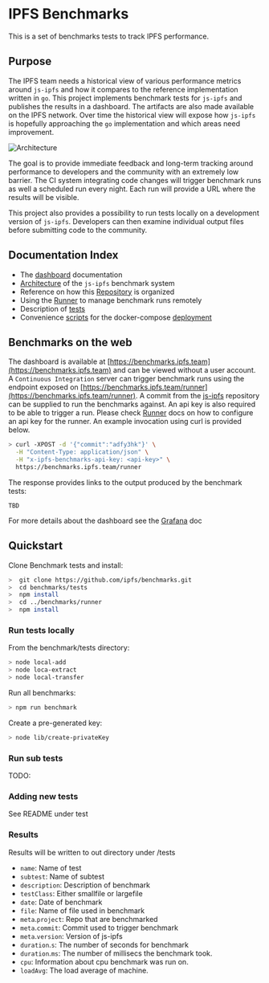 # IPFS Benchmarks

This is a set of benchmarks tests to track IPFS performance.

## Purpose
The IPFS team needs a historical view of various performance metrics around `js-ipfs`
and how it compares to the reference implementation written in `go`. This project
implements benchmark tests for `js-ipfs` and publishes the results in a dashboard.
The artifacts are also made available on the IPFS network. Over time the historical
view will expose how `js-ipfs` is hopefully approaching the `go` implementation
and which areas need improvement.

![Architecture](architecture.png)

The goal is to provide immediate feedback and long-term tracking around performance
to developers and the community with an extremely low barrier.
The CI system integrating code changes will trigger benchmark runs as well a scheduled
run every night. Each run will provide a URL where the results will be visible.

This project also provides a possibility to run tests locally on a development
version of `js-ipfs`. Developers can then examine individual output files before
submitting code to the community.

## Documentation Index
* The [dashboard](infrastructure/grafana/README.md) documentation
* [Architecture](infrastructure/README.md) of the `js-ipfs` benchmark system
* Reference on how this [Repository](REPOSITORY.md) is organized
* Using the [Runner](runner/README.md) to manage benchmark runs remotely
* Description of [tests](tests/README.md)
* Convenience [scripts](scripts/README.md) for the docker-compose [deployment](infrastructure/deploy/README.md)

## Benchmarks on the web
The dashboard is available at [https://benchmarks.ipfs.team](https://benchmarks.ipfs.team) and can be viewed without a user account.
A `Continuous Integration` server can trigger benchmark runs using the endpoint exposed on [https://benchmarks.ipfs.team/runner](https://benchmarks.ipfs.team/runner). A commit from the [js-ipfs](https://github.com/ipfs/js-ipfs) repository can be supplied to run the benchmarks against. An api key is also required to be able to trigger a run. Please check [Runner](runner/README.md) docs on how to configure an api key for the runner. An example invocation using curl is provided below.

```bash
> curl -XPOST -d '{"commit":"adfy3hk"}' \
  -H "Content-Type: application/json" \
  -H "x-ipfs-benchmarks-api-key: <api-key>" \
  https://benchmarks.ipfs.team/runner
```
The response provides links to the output produced by the benchmark tests:
```
TBD
```
For more details about the dashboard see the [Grafana](infrastructure/grafana/README.md) doc

## Quickstart

Clone Benchmark tests and install:

```bash
>  git clone https://github.com/ipfs/benchmarks.git
>  cd benchmarks/tests
>  npm install
>  cd ../benchmarks/runner
>  npm install
```

### Run tests locally

From the benchmark/tests directory:
```bash
> node local-add
> node loca-extract
> node local-transfer
```

Run all benchmarks:
```bash
> npm run benchmark
```
Create a pre-generated key:
```bash
> node lib/create-privateKey
```

### Run sub tests
TODO:


### Adding new tests

See README under test

###  Results

Results will be written to out directory under /tests

* `name`: Name of test
* `subtest`: Name of subtest
* `description`: Description of benchmark
* `testClass`: Either smallfile or largefile
* `date`: Date of benchmark
* `file`: Name of file used in benchmark
* `meta`.`project`: Repo that are benchmarked
* `meta`.`commit`: Commit used to trigger benchmark
* `meta`.`version`: Version of js-ipfs
* `duration`.`s`: The number of seconds for benchmark
* `duration`.`ms`: The number of millisecs the benchmark took.
* `cpu`: Information about cpu benchmark was run on.
* `loadAvg`: The load average of machine.

